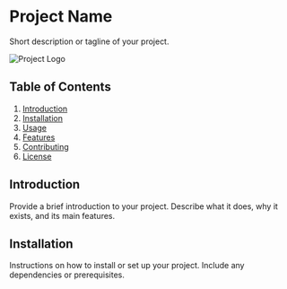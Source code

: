 # Project Name

Short description or tagline of your project.

![Project Logo](/path/to/logo.png)

## Table of Contents

1. [Introduction](#introduction)
2. [Installation](#installation)
3. [Usage](#usage)
4. [Features](#features)
5. [Contributing](#contributing)
6. [License](#license)

## Introduction

Provide a brief introduction to your project. Describe what it does, why it exists, and its main features.

## Installation

Instructions on how to install or set up your project. Include any dependencies or prerequisites.



